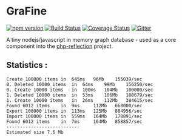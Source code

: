# GraFine

[![npm version](https://badge.fury.io/js/grafine.svg)](https://www.npmjs.com/package/grafine)
[![Build Status](https://travis-ci.org/glayzzle/grafine.svg?branch=master)](https://travis-ci.org/glayzzle/grafine)
[![Coverage Status](https://coveralls.io/repos/github/glayzzle/grafine/badge.svg?branch=master)](https://coveralls.io/github/glayzzle/grafine?branch=master)
[![Gitter](https://img.shields.io/badge/GITTER-join%20chat-green.svg)](https://gitter.im/glayzzle/Lobby)

A tiny nodejs/javascript in memory graph database - used as a core component into
the [php-reflection](https://github.com/glayzzle/php-reflection) project.

## Statistics :

```
Create 100000 items	in	645ms 	96Mb	155039/sec
0. Deleted 10000 items	in	64ms 	99Mb	156250/sec
0. Create 10000 items	in	100ms 	104Mb	100000/sec
1. Deleted 10000 items	in	53ms 	106Mb	188679/sec
1. Create 10000 items	in	26ms 	112Mb	384615/sec
Found 6012 items	in	9ms 	112Mb	668000/sec
Export 100000 items	in	113ms 	125Mb	884956/sec
Import 100000 items	in	559ms 	164Mb	178891/sec
Found 6012 items	in	7ms 	164Mb	858857/sec
---------------------------
Estimated size 7.6 Mb
```
